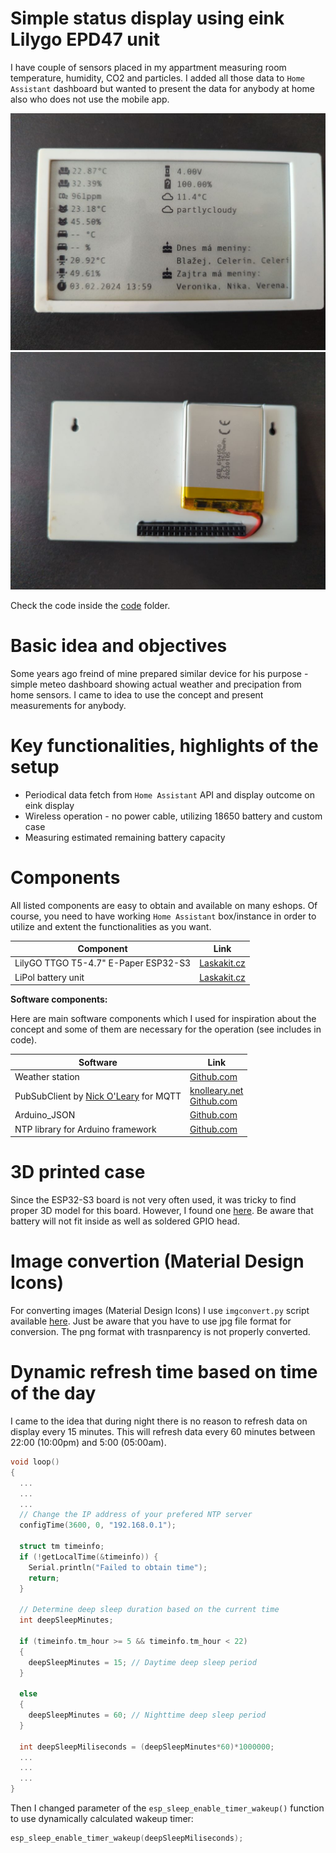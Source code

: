 # Simple status display using eink Lilygo EPD47 unit

I have couple of sensors placed in my appartment measuring room temperature, humidity, CO2 and particles. I added all those data to `Home Assistant` dashboard but wanted to present the data for anybody at home also who does not use the mobile app.

![Front side](images/20240203_140140_5220491365269653277.jpg)
![Back side](images/20240203_140036_8090161508967312431.jpg)

Check the code inside the [code](./code/) folder.

# Basic idea and objectives

Some years ago freind of mine prepared similar device for his purpose - simple meteo dashboard showing actual weather and precipation from home sensors. I came to idea to use the concept and present measurements for anybody. 

# Key functionalities, highlights of the setup

- Periodical data fetch from `Home Assistant` API and display outcome on eink display
- Wireless operation - no power cable, utilizing 18650 battery and custom case
- Measuring estimated remaining battery capacity
  
# Components

All listed components are easy to obtain and available on many eshops. Of course, you need to have working `Home Assistant` box/instance in order to utilize and extent the functionalities as you want.

| Component | Link |
| --- | --- |
| LilyGO TTGO T5-4.7" E-Paper ESP32-S3 | [Laskakit.cz](https://www.laskakit.cz/lilygo-ttgo-t5-4-7--e-paper-esp32-wifi-modul/) |
| LiPol battery unit | [Laskakit.cz](https://www.laskakit.cz/ehao-lipol-baterie-603048-900mah-3-7v/) |

**Software components:**

Here are main software components which I used for inspiration about the concept and some of them are necessary for the operation (see includes in code).

| Software | Link |
| --- | --- |
| Weather station | [Github.com](https://github.com/Xinyuan-LilyGO/LilyGo-EPD-4-7-OWM-Weather-Display) |
| PubSubClient by [Nick O'Leary](https://twitter.com/knolleary) for MQTT | [knolleary.net](https://pubsubclient.knolleary.net)<br>[Github.com](https://github.com/knolleary/pubsubclient) |
| Arduino_JSON | [Github.com](https://github.com/arduino-libraries/Arduino_JSON) | 
| NTP library for Arduino framework | [Github.com](https://github.com/sstaub/NTP) |

# 3D printed case

Since the ESP32-S3 board is not very often used, it was tricky to find proper 3D model for this board. However, I found one [here](https://www.printables.com/model/522518-lilygo-t5-47-s3-e-paper-case). Be aware that battery will not fit inside as well as soldered GPIO head. 

# Image convertion (Material Design Icons)

For converting images (Material Design Icons) I use `imgconvert.py` script available [here](https://github.com/Xinyuan-LilyGO/LilyGo-EPD47/blob/master/scripts/imgconvert.py). Just be aware that you have to use jpg file format for conversion. The png format with trasnparency is not properly converted.

# Dynamic refresh time based on time of the day

I came to the idea that during night there is no reason to refresh data on display every 15 minutes. This will refresh data every 60 minutes between 22:00 (10:00pm) and 5:00 (05:00am).

```C++
void loop()
{
  ...
  ...
  ...
  // Change the IP address of your prefered NTP server
  configTime(3600, 0, "192.168.0.1");

  struct tm timeinfo;
  if (!getLocalTime(&timeinfo)) {
    Serial.println("Failed to obtain time");
    return;
  }

  // Determine deep sleep duration based on the current time
  int deepSleepMinutes;

  if (timeinfo.tm_hour >= 5 && timeinfo.tm_hour < 22)
  {
    deepSleepMinutes = 15; // Daytime deep sleep period
  }
  
  else
  {
    deepSleepMinutes = 60; // Nighttime deep sleep period
  }

  int deepSleepMiliseconds = (deepSleepMinutes*60)*1000000;
  ...
  ...
  ...
}
```

Then I changed parameter of the `esp_sleep_enable_timer_wakeup()` function to use dynamically calculated wakeup timer:

```c++
esp_sleep_enable_timer_wakeup(deepSleepMiliseconds);
```
